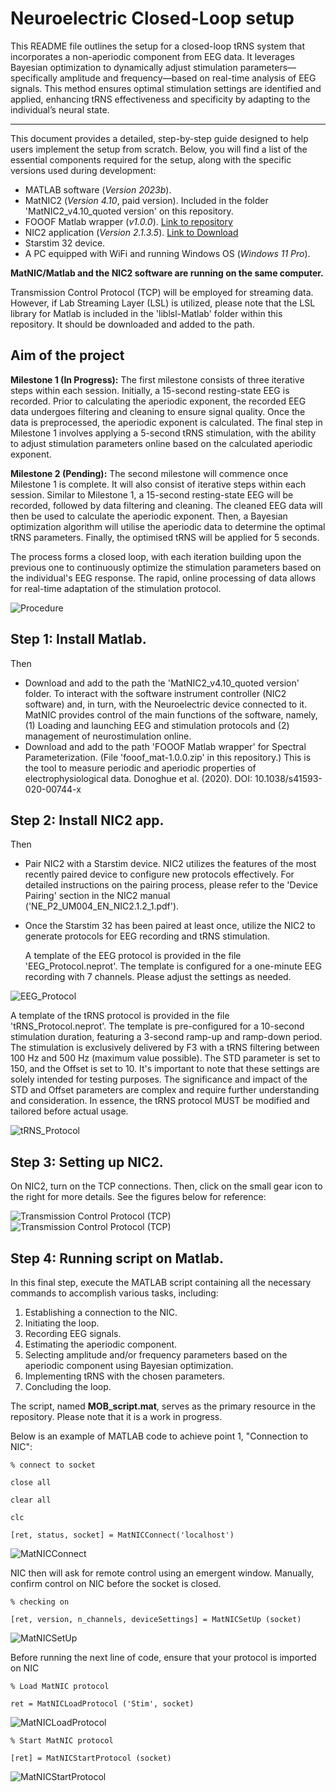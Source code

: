 # Neuroelectric Closed-Loop setup
This README file outlines the setup for a closed-loop tRNS system that incorporates a non-aperiodic component from EEG data. It leverages Bayesian optimization to dynamically adjust stimulation parameters—specifically amplitude and frequency—based on real-time analysis of EEG signals. This method ensures optimal stimulation settings are identified and applied, enhancing tRNS effectiveness and specificity by adapting to the individual’s neural state.
___
This document provides a detailed, step-by-step guide designed to help users implement the setup from scratch.
Below, you will find a list of the essential components required for the setup, along with the specific versions used during development:

* MATLAB software (*Version 2023b*).
* MatNIC2 (*Version 4.10*, paid version). Included in the folder 'MatNIC2_v4.10_quoted version' on this repository.
* FOOOF Matlab wrapper (*v1.0.0*). [Link to repository](https://github.com/fooof-tools/fooof_mat/releases/tag/v1.0.0)
* NIC2 application (*Version 2.1.3.5*). [Link to Download](https://www.neuroelectrics.com/resources/software)
* Starstim 32 device.
* A PC equipped with WiFi and running Windows OS (*Windows 11 Pro*).

**MatNIC/Matlab and the NIC2 software are running on the same computer.**

Transmission Control Protocol (TCP) will be employed for streaming data. However, if Lab Streaming Layer (LSL) is utilized, please note that the LSL library for Matlab is included in the 'liblsl-Matlab' folder within this repository. It should be downloaded and added to the path.

## Aim of the project 

**Milestone 1 (In Progress):**
The first milestone consists of three iterative steps within each session. Initially, a 15-second resting-state EEG is recorded. Prior to calculating the aperiodic exponent, the recorded EEG data undergoes filtering and cleaning to ensure signal quality. Once the data is preprocessed, the aperiodic exponent is calculated. The final step in Milestone 1 involves applying a 5-second tRNS stimulation, with the ability to adjust stimulation parameters online based on the calculated aperiodic exponent.

**Milestone 2 (Pending):**
The second milestone will commence once Milestone 1 is complete. It will also consist of iterative steps within each session. Similar to Milestone 1, a 15-second resting-state EEG will be recorded, followed by data filtering and cleaning. The cleaned EEG data will then be used to calculate the aperiodic exponent. Then, a Bayesian optimization algorithm will utilise the aperiodic data to determine the optimal tRNS parameters. Finally, the optimised tRNS will be applied for 5 seconds.

The process forms a closed loop, with each iteration building upon the previous one to continuously optimize the stimulation parameters based on the individual's EEG response. The rapid, online processing of data allows for real-time adaptation of the stimulation protocol.

![Procedure](Workflow.png)


## Step 1: Install Matlab.

Then
  * Download and add to the path the 'MatNIC2_v4.10_quoted version' folder.
    To interact with the software instrument controller (NIC2 software) and, in turn, with the Neuroelectric device connected to it.
    MatNIC provides control of the main functions of the software, namely, (1) Loading and launching EEG and stimulation protocols and (2) management of neurostimulation   online.
  * Download and add to the path 'FOOOF Matlab wrapper' for Spectral Parameterization. (File 'fooof_mat-1.0.0.zip' in this repository.)
    This is the tool to measure periodic and aperiodic properties of electrophysiological data.
    Donoghue et al. (2020). DOI: 10.1038/s41593-020-00744-x
    
## Step 2: Install NIC2 app.

Then
  * Pair NIC2 with a Starstim device. NIC2 utilizes the features of the most recently paired device to configure new protocols effectively.
    For detailed instructions on the pairing process, please refer to the 'Device Pairing' section in the NIC2 manual ('NE_P2_UM004_EN_NIC2.1.2_1.pdf').
  * Once the Starstim 32 has been paired at least once, utilize the NIC2 to generate protocols for EEG recording and tRNS stimulation.

    A template of the EEG protocol is  provided in the file 'EEG_Protocol.neprot'. The template is configured for a one-minute EEG recording with 7 channels. Please adjust the settings as needed.

![EEG_Protocol](EEGprotocolNIC2.png)

A template of the tRNS protocol is provided in the file 'tRNS_Protocol.neprot'. The template is pre-configured for a 10-second stimulation duration, featuring a 3-second ramp-up and ramp-down period. The stimulation is exclusively delivered by F3 with a tRNS filtering between 100 Hz and 500 Hz (maximum value possible). The STD parameter is set to 150, and the Offset is set to 10. It's important to note that these settings are solely intended for testing purposes. The significance and impact of the STD and Offset parameters are complex and require further understanding and consideration. In essence, the tRNS protocol MUST be modified and tailored before actual usage.

![tRNS_Protocol](tRNSprotocolNIC2.png)

## Step 3: Setting up NIC2.

On NIC2, turn on the TCP connections. Then, click on the small gear icon to the right for more details. See the figures below for reference:

![Transmission Control Protocol (TCP)](TCP_connections_settings1.png)
![Transmission Control Protocol (TCP)](TCP_connections_settings.png)

## Step 4: Running script on Matlab.

In this final step, execute the MATLAB script containing all the necessary commands to accomplish various tasks, including:

1. Establishing a connection to the NIC.
2. Initiating the loop.
3. Recording EEG signals.
4. Estimating the aperiodic component.
5. Selecting amplitude and/or frequency parameters based on the aperiodic component using Bayesian optimization.
6. Implementing tRNS with the chosen parameters.
7. Concluding the loop.
   
The script, named **MOB_script.mat**, serves as the primary resource in the repository. Please note that it is a work in progress.

Below is an example of MATLAB code to achieve point 1, "Connection to NIC":

`% connect to socket`

`close all`

`clear all`

`clc`

`[ret, status, socket] = MatNICConnect('localhost')`

 ![MatNICConnect](connect2socket1.png)

NIC then will ask for remote control using an emergent window. Manually, confirm control on NIC before the socket is closed.

` % checking on `

`[ret, version, n_channels, deviceSettings] = MatNICSetUp (socket)`

  ![MatNICSetUp](connect2socket2.png)

Before running the next line of code, ensure that your protocol is imported on NIC

`% Load MatNIC protocol`

`ret = MatNICLoadProtocol ('Stim', socket)`
 
  ![MatNICLoadProtocol](connect2socket3.png)

`% Start MatNIC protocol`

`[ret] = MatNICStartProtocol (socket)`
 
  ![MatNICStartProtocol](connect2socket4.png)

